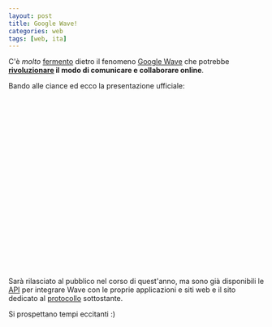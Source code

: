 ```yaml
---
layout: post
title: Google Wave!
categories: web
tags: [web, ita]
---
```


C'è *molto* [fermento][1] dietro il fenomeno [Google Wave][2] che potrebbe **[rivoluzionare][3] il modo di comunicare e collaborare online**.

[1]: https://www.google.it/search?q=google+wave "Pagine su Google Wave"
[2]: https://wave.google.com/ "Google Wave"
[3]: https://wave.google.com/help/wave/about.html "About Google Wave"

Bando alle ciance ed ecco la presentazione ufficiale:

<object width="560" height="340"><param name="movie" value="https://www.youtube.com/v/v_UyVmITiYQ&hl=it&fs=1&"></param><param name="allowFullScreen" value="true"></param><param name="allowscriptaccess" value="always"></param><embed src="https://www.youtube.com/v/v_UyVmITiYQ&hl=it&fs=1&" type="application/x-shockwave-flash" allowscriptaccess="always" allowfullscreen="true" width="560" height="340"></embed></object>

Sarà rilasciato al pubblico nel corso di quest'anno, ma sono già disponibili le [API][4] per integrare Wave con le proprie applicazioni e siti web e il sito dedicato al [protocollo][5] sottostante.

[4]: https://code.google.com/apis/wave/ "Google Wave API"
[5]: https://waveprotocol.org/ "Wave Federation Protocol"

Si prospettano tempi eccitanti :)

